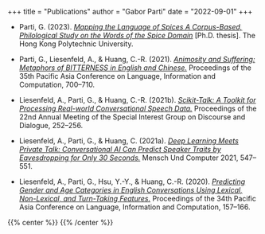 +++
title = "Publications"
author = "Gabor Parti"
date = "2022-09-01"
+++

* Parti, G. (2023). [*Mapping the Language of Spices A Corpus-Based, Philological Study on the Words of the Spice Domain*](https://theses.lib.polyu.edu.hk/handle/200/12389) [Ph.D. thesis]. The Hong Kong Polytechnic University. [<i class="ai ai-open-access ai-1x"></i>](https://theses.lib.polyu.edu.hk/handle/200/12389) [<i class="fa fa-1x fa-info-circle"></i>](/files/bib/thesis.bib "Bibfile")

* Parti, G., Liesenfeld, A., & Huang, C.-R. (2021). [*Animosity and Suffering: Metaphors of BITTERNESS in English and Chinese.*](https://aclanthology.org/2021.paclic-1.74) Proceedings of the 35th Pacific Asia Conference on Language, Information and Computation, 700–710. [<i class="ai ai-open-access ai-1x"></i>](https://aclanthology.org/2021.paclic-1.74) [<i class="fa fa-1x fa-info-circle"></i>](/files/bib/parti_animosity_2021.bib "Bibfile")

* Liesenfeld, A., Parti, G., & Huang, C.-R. (2021b). [*Scikit-Talk: A Toolkit for Processing Real-world Conversational Speech Data.*](https://aclanthology.org/2021.sigdial-1.26) Proceedings of the 22nd Annual Meeting of the Special Interest Group on Discourse and Dialogue, 252–256. [<i class="ai ai-open-access ai-1x"></i>](https://aclanthology.org/2021.sigdial-1.26) [<i class="fa fa-1x fa-info-circle"></i>](/files/bib/liesenfeld_scikit-talk_2021.bib "Bibfile")

* Liesenfeld, A., Parti, G., & Huang, C. (2021a). [*Deep Learning Meets Private Talk: Conversational AI Can Predict Speaker Traits by Eavesdropping for Only 30 Seconds.*](https://doi.org/10.1145/3473856.3474012) Mensch Und Computer 2021, 547–551. [<i class="ai ai-open-access ai-1x"></i>](https://doi.org/10.1145/3473856.3474012) [<i class="fa fa-1x fa-info-circle"></i>](/files/bib/liesenfeld_deep_2021.bib "Bibfile")

* Liesenfeld, A., Parti, G., Hsu, Y.-Y., & Huang, C.-R. (2020). [*Predicting Gender and Age Categories in English Conversations Using Lexical, Non-Lexical, and Turn-Taking Features.*](https://aclanthology.org/2020.paclic-1.19) Proceedings of the 34th Pacific Asia Conference on Language, Information and Computation, 157–166. [<i class="ai ai-open-access ai-1x"></i>](https://aclanthology.org/2020.paclic-1.19) [<i class="fa fa-1x fa-info-circle"></i>](/files/bib/liesenfeld_predicting_2020.bib "Bibfile")

{{% center %}}
<i class="fa fa-cog fa-spin fa-2x fa-fw"></i>
{{% /center %}}

